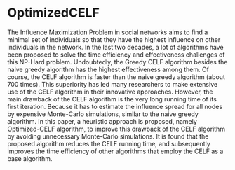 # OptimizedCELF
The Influence Maximization Problem in social networks aims to find a minimal set of individuals so that they have the highest influence on other individuals in the network. In the last two decades, a lot of algorithms have been proposed to solve the time efficiency and effectiveness challenges of this NP-Hard problem. Undoubtedly, the Greedy CELF algorithm besides the naive greedy algorithm has the highest effectiveness among them. Of course, the CELF algorithm is faster than the naive greedy algorithm (about 700 times). This superiority has led many researchers to make extensive use of the CELF algorithm in their innovative approaches. 
However, the main drawback of the CELF algorithm is the very long running time of its first iteration. Because it has to estimate the influence spread for all nodes by expensive Monte-Carlo simulations, similar to the naive greedy algorithm. In this paper, a heuristic approach is proposed, namely Optimized-CELF algorithm, to improve this drawback of the CELF algorithm by avoiding unnecessary Monte-Carlo simulations. It is found that the proposed algorithm reduces the CELF running time, and subsequently improves the time efficiency of other algorithms that employ the CELF as a base algorithm.
